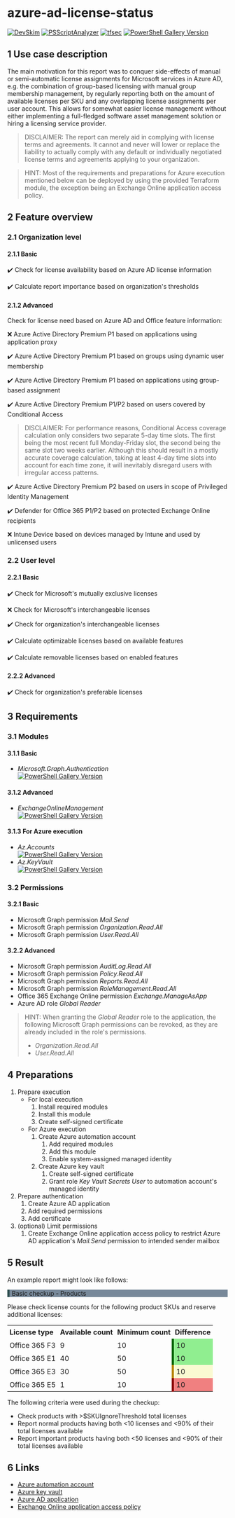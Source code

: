 # azure-ad-license-status

[![DevSkim](https://github.com/DMoenks/azure-ad-license-status/actions/workflows/devskim.yml/badge.svg)](https://github.com/DMoenks/azure-ad-license-status/actions/workflows/devskim.yml)
[![PSScriptAnalyzer](https://github.com/DMoenks/azure-ad-license-status/actions/workflows/powershell.yml/badge.svg)](https://github.com/DMoenks/azure-ad-license-status/actions/workflows/powershell.yml)
[![tfsec](https://github.com/DMoenks/azure-ad-license-status/actions/workflows/tfsec.yml/badge.svg)](https://github.com/DMoenks/azure-ad-license-status/actions/workflows/tfsec.yml)
[![PowerShell Gallery Version](https://img.shields.io/powershellgallery/v/azure-ad-license-status?label=PowerShell%20Gallery&logo=powershell&style=flat)](https://www.powershellgallery.com/packages/azure-ad-license-status)

## 1 Use case description

The main motivation for this report was to conquer side-effects of manual or semi-automatic license assignments for Microsoft services in Azure AD, e.g. the combination of group-based licensing with manual group membership management, by regularly reporting both on the amount of available licenses per SKU and any overlapping license assignments per user account. This allows for somewhat easier license management without either implementing a full-fledged software asset management solution or hiring a licensing service provider.

> DISCLAIMER: The report can merely aid in complying with license terms and agreements. It cannot and never will lower or replace the liability to actually comply with any default or individually negotiated license terms and agreements applying to your organization.

> HINT: Most of the requirements and preparations for Azure execution mentioned below can be deployed by using the provided Terraform module, the exception being an Exchange Online application access policy.

## 2 Feature overview

### 2.1 Organization level

#### 2.1.1 Basic

:heavy_check_mark: Check for license availability based on Azure AD license information

:heavy_check_mark: Calculate report importance based on organization's thresholds

#### 2.1.2 Advanced

Check for license need based on Azure AD and Office feature information:

:x: Azure Active Directory Premium P1 based on applications using application proxy

:heavy_check_mark: Azure Active Directory Premium P1 based on groups using dynamic user membership

:heavy_check_mark: Azure Active Directory Premium P1 based on applications using group-based assignment

:heavy_check_mark: Azure Active Directory Premium P1/P2 based on users covered by Conditional Access

> DISCLAIMER: For performance reasons, Conditional Access coverage calculation only considers two separate 5-day time slots. The first being the most recent full Monday-Friday slot, the second being the same slot two weeks earlier. Although this should result in a mostly accurate coverage calculation, taking at least 4-day time slots into account for each time zone, it will inevitably disregard users with irregular access patterns.

:heavy_check_mark: Azure Active Directory Premium P2 based on users in scope of Privileged Identity Management

:heavy_check_mark: Defender for Office 365 P1/P2 based on protected Exchange Online recipients

:x: Intune Device based on devices managed by Intune and used by unlicensed users

### 2.2 User level

#### 2.2.1 Basic

:heavy_check_mark: Check for Microsoft's mutually exclusive licenses

:x: Check for Microsoft's interchangeable licenses

:heavy_check_mark: Check for organization's interchangeable licenses

:heavy_check_mark: Calculate optimizable licenses based on available features

:heavy_check_mark: Calculate removable licenses based on enabled features

#### 2.2.2 Advanced

:heavy_check_mark: Check for organization's preferable licenses

## 3 Requirements

### 3.1 Modules

#### 3.1.1 Basic

- _Microsoft.Graph.Authentication_  
  [![PowerShell Gallery Version](https://img.shields.io/powershellgallery/v/Microsoft.Graph.Authentication?label=PowerShell%20Gallery&logo=powershell&style=flat)](https://www.powershellgallery.com/packages/Microsoft.Graph.Authentication)

#### 3.1.2 Advanced

- _ExchangeOnlineManagement_  
  [![PowerShell Gallery Version](https://img.shields.io/powershellgallery/v/ExchangeOnlineManagement?label=PowerShell%20Gallery&logo=powershell&style=flat)](https://www.powershellgallery.com/packages/ExchangeOnlineManagement)

#### 3.1.3 For Azure execution

- _Az.Accounts_  
  [![PowerShell Gallery Version](https://img.shields.io/powershellgallery/v/Az.Accounts?label=PowerShell%20Gallery&logo=powershell&style=flat)](https://www.powershellgallery.com/packages/Az.Accounts)
- _Az.KeyVault_  
  [![PowerShell Gallery Version](https://img.shields.io/powershellgallery/v/Az.KeyVault?label=PowerShell%20Gallery&logo=powershell&style=flat)](https://www.powershellgallery.com/packages/Az.KeyVault)

### 3.2 Permissions

#### 3.2.1 Basic

- Microsoft Graph permission _Mail.Send_
- Microsoft Graph permission _Organization.Read.All_
- Microsoft Graph permission _User.Read.All_

#### 3.2.2 Advanced

- Microsoft Graph permission _AuditLog.Read.All_
- Microsoft Graph permission _Policy.Read.All_
- Microsoft Graph permission _Reports.Read.All_
- Microsoft Graph permission _RoleManagement.Read.All_
- Office 365 Exchange Online permission _Exchange.ManageAsApp_
- Azure AD role _Global Reader_

> HINT: When granting the _Global Reader_ role to the application, the following Microsoft Graph permissions can be revoked, as they are already included in the role's permissions.
>
>- _Organization.Read.All_
>- _User.Read.All_

## 4 Preparations

1. Prepare execution
   - For local execution
     1. Install required modules
     2. Install this module
     3. Create self-signed certificate
   - For Azure execution
     1. Create Azure automation account
        1. Add required modules
        2. Add this module
        3. Enable system-assigned managed identity
     2. Create Azure key vault
        1. Create self-signed certificate
        2. Grant role _Key Vault Secrets User_ to automation account's managed identity
2. Prepare authentication
   1. Create Azure AD application
   2. Add required permissions
   3. Add certificate
3. (optional) Limit permissions
   1. Create Exchange Online application access policy to restrict Azure AD application's _Mail.Send_ permission to intended sender mailbox

## 5 Result

An example report might look like follows:

<p>
    <style>
        table, th, td {
            border: none;
            border-collapse: collapse;
        }
        th, td {
            padding: 5px;
            text-align: left;
            vertical-align: top;
        }
        .gray {
            border-left: 4pt solid darkslategray;
            padding-left: 4pt;
            background-color: lightslategray
        }
        .green {
            border-left: 4pt solid darkgreen;
            padding-left: 4pt;
            background-color: lightgreen
        }
        .yellow {
            border-left: 4pt solid darkgoldenrod;
            padding-left: 4pt;
            background-color: lightgoldenrodyellow
        }
        .red {
            border-left: 4pt solid darkred;
            padding-left: 4pt;
            background-color: lightcoral
        }
    </style>
    <p class=gray>Basic checkup - Products</p>
    <p>Please check license counts for the following product SKUs and reserve additional licenses:</p>
    <p>
        <table>
            <tr>
                <th>License type</th>
                <th>Available count</th>
                <th>Minimum count</th>
                <th>Difference</th>
            </tr>
            <tr>
                <td>Office 365 F3</td>
                <td>9</td>
                <td>10</td>
                <td class=green>10</td>
            </tr>
            <tr>
                <td>Office 365 E1</td>
                <td>40</td>
                <td>50</td>
                <td class=green>10</td>
            </tr>
            <tr>
                <td>Office 365 E3</td>
                <td>30</td>
                <td>50</td>
                <td class=yellow>10</td>
            </tr>
            <tr>
                <td>Office 365 E5</td>
                <td>1</td>
                <td>10</td>
                <td class=red>10</td>
            </tr>
        </table>
    </p>
    <p>The following criteria were used during the checkup:
        <ul>
            <li>Check products with >$SKUIgnoreThreshold total licenses</li>
            <li>Report normal products having both &lt10 licenses and &lt90% of their total licenses available</li>
            <li>Report important products having both &lt50 licenses and &lt90% of their total licenses available</li>
        </ul>
    </p>
</p>

## 6 Links

- [Azure automation account](https://learn.microsoft.com/azure/automation/automation-create-standalone-account)
- [Azure key vault](https://learn.microsoft.com/azure/key-vault/general/quick-create-portal)
- [Azure AD application](https://learn.microsoft.com/azure/active-directory/develop/quickstart-register-app)
- [Exchange Online application access policy](https://learn.microsoft.com/graph/auth-limit-mailbox-access)
